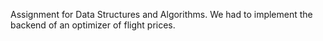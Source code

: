 Assignment for Data Structures and Algorithms. We had to implement  the backend of an optimizer of flight prices. 
